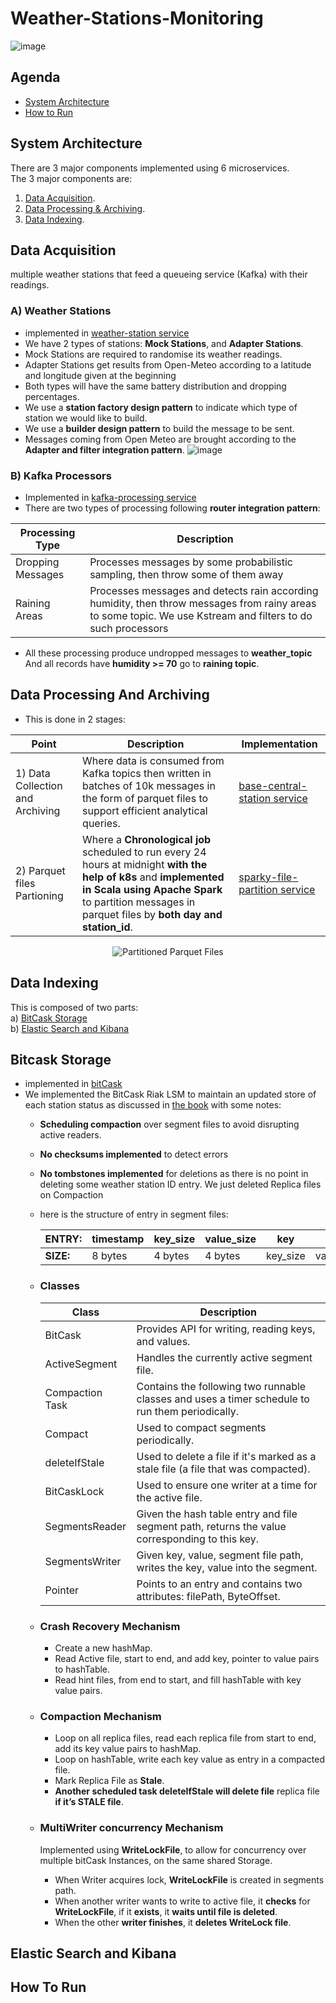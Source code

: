 ﻿# Weather-Stations-Monitoring

![image](https://github.com/basel-bytes/Weather-Stations-Monitoring/assets/95547833/a48080e1-9788-4947-bb0a-4d197177b363)

## Agenda
- [System Architecture](#system-architecture)
- [How to Run](#how-to-run)

<a name="-system-architecture"></a> 
## System Architecture
There are 3 major components implemented using 6 microservices. </br>
The 3 major components are:
1) [Data Acquisition](#data-acquisition).
2) [Data Processing & Archiving](#data-processing-and-archiving).
3) [Data Indexing](#data-indexing).

<a name="-data-acquisition"></a> 
## Data Acquisition
multiple weather stations that feed a queueing service (Kafka) with their readings.</br>
### A) Weather Stations
- implemented in [weather-station service](./weather-station/)
- We have 2 types of stations: **Mock Stations**, and **Adapter Stations**.
- Mock Stations are required to randomise its weather readings.
- Adapter Stations get results from Open-Meteo according to a latitude and longitude given at the beginning
- Both types will have the same battery distribution and dropping percentages.
- We use a **station factory design pattern** to indicate which type of station we would like to build.
- We use a **builder design pattern** to build the message to be sent.
- Messages coming from Open Meteo are brought according to the **Adapter and filter integration pattern**.
![image](https://github.com/basel-bytes/Weather-Stations-Monitoring/assets/95547833/dec216b6-d091-4a40-9c65-0dc6095293e2)

### B) Kafka Processors
- Implemented in [kafka-processing service](./kafka-processor/)
- There are two types of processing following **router integration pattern**:
  
| Processing Type | Description |
| --- | --- |
| Dropping Messages | Processes messages by some probabilistic sampling, then throw some of them away |
| Raining Areas | Processes messages and detects rain according humidity, then throw messages from rainy areas to some topic. We use Kstream and filters to do such processors |

- All these processing produce undropped messages to **weather_topic** And all records have **humidity >= 70** go to **raining topic**.


<a name="-data-processing-and-archiving"></a> 
## Data Processing And Archiving
- This is done in 2 stages:

| Point | Description | Implementation |
| --- | --- | --- |
| 1) Data Collection and Archiving | Where data is consumed from Kafka topics then written in batches of 10k messages in the form of parquet files to support efficient analytical queries. | [base-central-station service](./base-central-station/) |
| 2) Parquet files Partioning | Where a **Chronological job** scheduled to run every 24 hours at midnight **with the help of k8s** and **implemented in Scala using Apache Spark** to partition messages in parquet files by **both day and station_id**. | [sparky-file-partition service](./sparky-file-partition/) |
<p align="center">
  <img src="https://github-production-user-asset-6210df.s3.amazonaws.com/95547833/252986467-6c78a981-bee9-4202-9866-64ed193e124d.png?X-Amz-Algorithm=AWS4-HMAC-SHA256&X-Amz-Credential=AKIAIWNJYAX4CSVEH53A%2F20230713%2Fus-east-1%2Fs3%2Faws4_request&X-Amz-Date=20230713T135057Z&X-Amz-Expires=300&X-Amz-Signature=c3c34f118066e8c220f61757bbd328060cfd13666eb3cc0b1b9d13e0b63fe34e&X-Amz-SignedHeaders=host&actor_id=95547833&key_id=0&repo_id=641528715" alt="Partitioned Parquet Files">
</p>
    
<a name="-data-indexing"></a> 
## Data Indexing
This is composed of two parts: </br>
a) [BitCask Storage](#bitcask-storage) </br>
b) [Elastic Search and Kibana](#elastic-search-and-kibana) </br>

<a name="-bitcask-storage"></a> 
## Bitcask Storage
- implemented in [bitCask](./base-central-station/src/main/java/bitcask/)
- We implemented the BitCask Riak LSM to maintain an updated store of each station status as discussed in [the book](https://drive.google.com/file/d/120RsgrUsgNFkg1hChAG05LI6LS09sM-p/view?usp=drive_link) with some notes:
  *  **Scheduling compaction** over segment files to avoid disrupting active readers.
  *  **No checksums implemented** to detect errors
  *  **No tombstones implemented** for deletions as there is no point in deleting some weather station ID entry. We just deleted Replica files on Compaction 
  *  here is the structure of entry in segment files: </br>

      | **ENTRY:** | timestamp | key_size | value_size | key| value |
      | --- | --- | --- | --- | --- | --- |
      | **SIZE:** | 8 bytes | 4 bytes | 4 bytes | key_size | value_size |
    
  *   ### Classes
        | Class | Description |
        | --- | --- |
        | BitCask | Provides API for writing, reading keys, and values. |
        | ActiveSegment | Handles the currently active segment file. |
        | Compaction Task | Contains the following two runnable classes and uses a timer schedule to run them periodically. |
        | Compact |  Used to compact segments periodically. |
        | deleteIfStale | Used to delete a file if it's marked as a stale file (a file that was compacted). |
        | BitCaskLock | Used to ensure one writer at a time for the active file. |
        | SegmentsReader | Given the hash table entry and file segment path, returns the value corresponding to this key. |
        | SegmentsWriter | Given key, value, segment file path, writes the key, value into the segment. |
        | Pointer | Points to an entry and contains two attributes: filePath, ByteOffset. |

  * ### Crash Recovery Mechanism
    - Create a new hashMap.
    - Read Active file, start to end, and add key, pointer to value pairs to hashTable.
    - Read hint files, from end to start, and fill hashTable with key value pairs.
  * ### Compaction Mechanism
    - Loop on all replica files, read each replica file from start to end, add its key value pairs to hashMap.
    - Loop on hashTable, write each key value as entry in a compacted file. 
    - Mark Replica File as **Stale**.
    - **Another scheduled task deleteIfStale will delete file** replica file **if it’s STALE file**. 
  * ### MultiWriter concurrency Mechanism
    Implemented using **WriteLockFile**, to allow for concurrency over multiple bitCask Instances, on the same shared Storage. 
    - When Writer acquires lock, **WriteLockFile** is created in segments path.
    - When another writer wants to write to active file, it **checks** for **WriteLockFile**, if it **exists**, it **waits until file is deleted**.
    - When the other **writer finishes**, it **deletes WriteLock file**. 
 

<a name="-elastic-search-and-kibana"></a> 
## Elastic Search and Kibana


<a name="-how-to-run"></a> 
## How To Run


